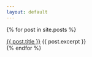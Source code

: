 ```yaml
---
layout: default
---
```



{% for post in site.posts %}
  <div class="container grid_page">
  <a href="{{ post.url }}">{{ post.title }}</a>
  {{ post.excerpt }}
  </div>
{% endfor %}
